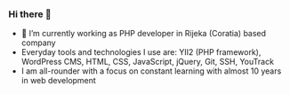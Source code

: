 ### Hi there 👋

- 🔭 I’m currently working as PHP developer in Rijeka (Coratia) based company
- Everyday tools and technologies I use are: YII2 (PHP framework), WordPress CMS, HTML, CSS, JavaScript, jQuery, Git, SSH, YouTrack
- I am all-rounder with a focus on constant learning with almost 10 years in web development

<!--
**npapratovic/npapratovic** is a ✨ _special_ ✨ repository because its `README.md` (this file) appears on your GitHub profile.

Here are some ideas to get you started:

- 🔭 I’m currently working on ...
- 🌱 I’m currently learning ...
- 👯 I’m looking to collaborate on ...
- 🤔 I’m looking for help with ...
- 💬 Ask me about ...
- 📫 How to reach me: ...
- 😄 Pronouns: ...
- ⚡ Fun fact: ...
-->
